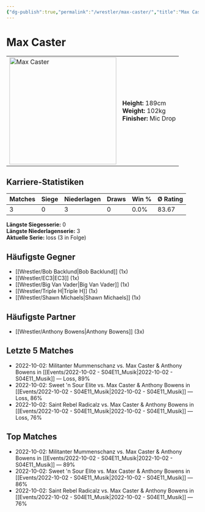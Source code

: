 ```yaml
---
{"dg-publish":true,"permalink":"/wrestler/max-caster/","title":"Max Caster","tags":["wrestler"],"noteIcon":""}
---
```



# Max Caster

<table>
        <tr>
        <td><img src="https://github.com/CptSpaulding1980/choke-slam-wrestling/releases/download/images/Max_Caster.png" width="280" alt="Max Caster"></td>
        <td>
        <b>Height:</b> 189cm<br>
        <b>Weight:</b> 102kg<br>
        <b>Finisher:</b> Mic Drop<br>
        </td>
        </tr>
        </table>
        

## Karriere-Statistiken

| Matches | Siege | Niederlagen | Draws | Win % | Ø Rating |
|---------|-------|-------------|-------|-------|-----------|
| 3 | 0 | 3 | 0 | 0.0% | 83.67 |

**Längste Siegesserie:** 0<br>**Längste Niederlagenserie:** 3<br>**Aktuelle Serie:** loss (3 in Folge)


## Häufigste Gegner
- [[Wrestler/Bob Backlund\|Bob Backlund]] (1x)
- [[Wrestler/EC3\|EC3]] (1x)
- [[Wrestler/Big Van Vader\|Big Van Vader]] (1x)
- [[Wrestler/Triple H\|Triple H]] (1x)
- [[Wrestler/Shawn Michaels\|Shawn Michaels]] (1x)

## Häufigste Partner
- [[Wrestler/Anthony Bowens\|Anthony Bowens]] (3x)

## Letzte 5 Matches
- 2022-10-02: Militanter Mummenschanz vs. Max Caster & Anthony Bowens in [[Events/2022-10-02 - S04E11_Musik\|2022-10-02 - S04E11_Musik]] — Loss, 89%
- 2022-10-02: Sweet 'n Sour Elite vs. Max Caster & Anthony Bowens in [[Events/2022-10-02 - S04E11_Musik\|2022-10-02 - S04E11_Musik]] — Loss, 86%
- 2022-10-02: Saint Rebel Radicalz vs. Max Caster & Anthony Bowens in [[Events/2022-10-02 - S04E11_Musik\|2022-10-02 - S04E11_Musik]] — Loss, 76%

## Top Matches
- 2022-10-02: Militanter Mummenschanz vs. Max Caster & Anthony Bowens in [[Events/2022-10-02 - S04E11_Musik\|2022-10-02 - S04E11_Musik]] — 89%
- 2022-10-02: Sweet 'n Sour Elite vs. Max Caster & Anthony Bowens in [[Events/2022-10-02 - S04E11_Musik\|2022-10-02 - S04E11_Musik]] — 86%
- 2022-10-02: Saint Rebel Radicalz vs. Max Caster & Anthony Bowens in [[Events/2022-10-02 - S04E11_Musik\|2022-10-02 - S04E11_Musik]] — 76%
